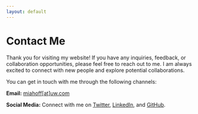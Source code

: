 ```yaml
---
layout: default
---
```


# Contact Me

Thank you for visiting my website! If you have any inquiries, feedback, or collaboration opportunities, please feel free to reach out to me. I am always excited to connect with new people and explore potential collaborations.

You can get in touch with me through the following channels:

**Email:** [miahoff[at]uw.com](mailto:miahoff@uw.edu)


**Social Media:** Connect with me on [Twitter](https://twitter.com/miahoffmannd), [LinkedIn](https://linkedin.com/in/miahoffmannd), and [GitHub](https://github.com/miahoffmannd).
